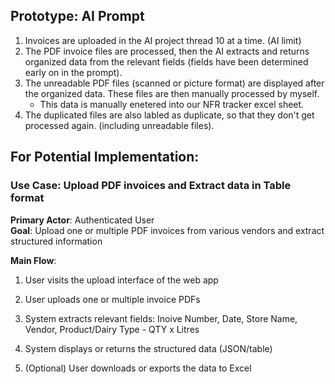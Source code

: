 ## Prototype: AI Prompt
  1. Invoices are uploaded in the AI project thread 10 at a time. (AI limit)
  2. The PDF invoice files are processed, then the AI extracts and returns organized data from the relevant fields (fields have been determined early on in the prompt).
  3. The unreadable PDF files (scanned or picture format) are displayed after the organized data. These files are then manually processed by myself.
     - This data is manually enetered into our NFR tracker excel sheet.
  4. The duplicated files are also labled as duplicate, so that they don't get processed again. (including unreadable files).



## For Potential Implementation:
### Use Case: Upload PDF invoices and Extract data in Table format

**Primary Actor**: Authenticated User  
**Goal**: Upload one or multiple PDF invoices from various vendors and extract structured information 

**Main Flow**:
  1. User visits the upload interface of the web app
  2. User uploads one or multiple invoice PDFs
  3. System extracts relevant fields: Inoive Number, Date, Store Name, Vendor, Product/Dairy Type - QTY x Litres
  
  6. System displays or returns the structured data (JSON/table)
  7. (Optional) User downloads or exports the data to Excel

